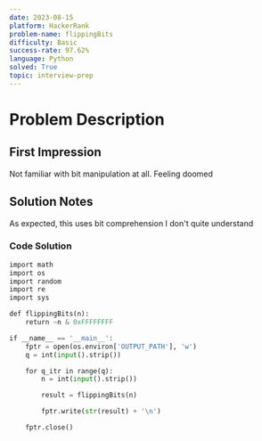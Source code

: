 ```yaml
---
date: 2023-08-15
platform: HackerRank
problem-name: flippingBits
difficulty: Basic
success-rate: 97.62%
language: Python
solved: True
topic: interview-prep
---
```

# Problem Description


## First Impression
Not familiar with bit manipulation at all. Feeling doomed

## Solution Notes
As expected, this uses bit comprehension I don't quite understand

### Code Solution
```Python
import math
import os
import random
import re
import sys  

def flippingBits(n):
    return ~n & 0xFFFFFFFF

if __name__ == '__main__':
    fptr = open(os.environ['OUTPUT_PATH'], 'w') 
    q = int(input().strip())

    for q_itr in range(q):
        n = int(input().strip())

        result = flippingBits(n)

        fptr.write(str(result) + '\n')

    fptr.close()
```